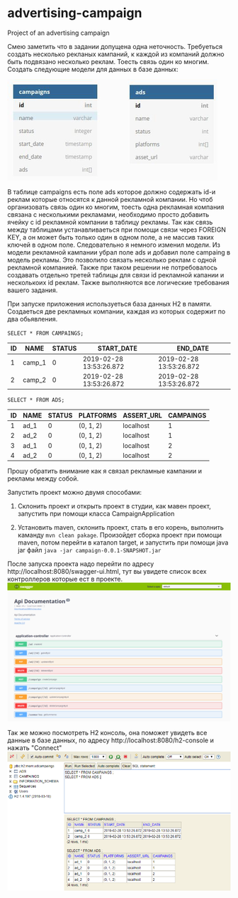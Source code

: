 # advertising-campaign
Project of an advertising campaign

Смею заметить что в задании допущена одна неточность. Требуеться создать несколько рекланых кампаний,
к каждой из компаний должно быть подвязано несколько реклам. Тоесть связь один ко многим.
Создать следующие модели для данных в базе данных:

![tables](/pics/tables.jpg)

В таблице campaigns есть поле ads которое должно содержать id-и реклам которые относятся к данной рекламной компании.
Но чтоб организовать связь один ко многим, тоесть одна рекламная компания связана с несколькими рекламами, 
необходимо просто добавить ячейку с id рекламной компании в таблицу рекламы.
Так как связь между таблицами устанавливаеться при помощи связи через FOREIGN KEY, а он может быть только один в одном поле,
а не массив таких ключей в одном поле. Следовательно я немного изменил модели. Из модели рекламной кампании убрал поле 
ads и добавил поле campaing в модель рекламы. Это позволило связать несколько реклам с одной рекламной компанией. 
Также при таком решении не потребовалось создавать отдельно третей таблицы для связи id рекламной капании и 
несколькоих id реклам. Также выполняются все логические требования вашего задания.

При запуске приложения используеться база данных H2 в памяти. Создаеться две рекламных компании, 
каждая из которых содержит по два обьявления.

`SELECT * FROM CAMPAINGS;`

ID | NAME | STATUS | START_DATE | END_DATE
---|------|--------|------------|---------
1 | camp_1 | 0 | 2019-02-28 13:53:26.872 | 2019-02-28 13:53:26.872
2 |	camp_2 | 0 | 2019-02-28 13:53:26.872 | 2019-02-28 13:53:26.872

`SELECT * FROM ADS;`

ID | NAME | STATUS | PLATFORMS | ASSERT_URL | CAMPAINGS
---|------|--------|-----------|------------|----------  
1 | ad_1 | 0 | (0, 1, 2) | localhost | 1
2 | ad_2 | 0 | (0, 1, 2) | localhost | 1
3 | ad_1 | 0 | (0, 1, 2) | localhost | 2
4 | ad_2 | 0 | (0, 1, 2) | localhost | 2

Прошу обратить внимание как я связал рекламные кампании и рекламы между собой.

Запустить проект можно двумя способами:

1. Склонить проект и открыть проект в студии, как мавен проект, запустить при помощи класса CampaignApplication

2. Установить maven, cклонить проект, стать в его корень, выполнить каманду `mvn clean pakage`. 
Произойдет сборка проект при помощи maven, потом перейти в каталоп target, и запустить при помощи java jar файл
`java -jar campaign-0.0.1-SNAPSHOT.jar`

После запуска проекта надо перейти по адресу http://localhost:8080/swagger-ui.html, 
тут вы увидете список всех контроллеров которые ест в проекте.
![swagger](/pics/swagger.png)

Так же можно посмотреть H2 консоль, она поможет увидеть все данные в базе данных, 
по адресу http://localhost:8080/h2-console и нажать "Connect"
![h2-console](/pics/h2-console.png)